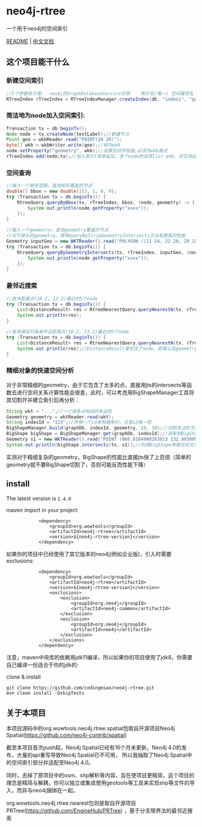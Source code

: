 # neo4j-rtree
一个用于neo4j的空间索引

[README](README.md) | [中文文档](README_zh.md)

## 这个项目能干什么

### 新建空间索引
~~~java
//5个参数依次是:  neo4j的GraphDatabaseService实例    索引名(唯一) 空间属性名   rtree最大子节点数 最大缓存geometry对象数
RTreeIndex rTreeIndex = RTreeIndexManager.createIndex(db, "index1", "geometry", 64, 1024);
~~~


### 简洁地为node加入空间索引:
~~~java
Transaction tx = db.beginTx();
Node node = tx.createNode(testLabel);//新建节点
Point geo = wkbReader.read("POINT(10 20)");
byte[] wkb = wkbWriter.write(geo);//转为wkb
node.setProperty("geometry", wkb);//设置空间字段值,必须为wkb格式
rTreeIndex.add(node,tx);//加入索引(效率起见，多个node的话用list add，详见测试用例)

~~~

### 空间查询
~~~java
//输入一个矩形范围，查询矩形覆盖的节点
double[] bbox = new double[]{3, 1, 8, 9};
try (Transaction tx = db.beginTx()) {
    RtreeQuery.queryByBbox(tx, rTreeIndex, bbox, (node, geometry) -> {
        System.out.println(node.getProperty("xxxx"));
    });
}
~~~

~~~java
//输入一个geometry，查询geometry覆盖的节点
//对于狭长的geometry，使用queryByStripGeometryIntersects方法有更高的性能
Geometry inputGeo = new WKTReader().read("POLYGON ((11 24, 22 28, 29 15, 11 24))");
try (Transaction tx = db.beginTx()) {
    RtreeQuery.queryByGeometryIntersects(tx, rTreeIndex, inputGeo, (node, geometry) -> {
        System.out.println(node.getProperty("xxxx"));
    });
}
~~~

### 最邻近搜索
~~~java
//查询距离点(10.2, 13.2)最近的5个node
try (Transaction tx = db.beginTx()) {
    List<DistanceResult> res = RtreeNearestQuery.queryNearestN(tx, rTreeIndex, 10.2, 13.2, 5, (node, geometry) -> true);
    System.out.println(res);
}

~~~
~~~java
//查询满足约束条件且距离点(10.2, 13.2)最近的5个node
try (Transaction tx = db.beginTx()) {
    List<DistanceResult> res = RtreeNearestQuery.queryNearestN(tx, rTreeIndex, 10.2, 13.2, 5, (node, geometry) -> geometry.getCoordinate().x<10);
    System.out.println(res);//DistanceResult里包含了node、距离以及geometry，详见测试用例
}
~~~
### 精细对象的快速空间分析
对于非常精细的geometry，由于它包含了太多的点，直接用jts的intersects等函数去进行空间关系计算性能会很差，此时，可以考虑用BigShapeManager工具将其切割开并建立索引后再分析：
~~~java
String wkt = "...";//一个很多点构成的多边形
Geometry geometry = wktReader.read(wkt);
String indexId = "123";//声明一个id来构建索引，注意id唯一性
BigShapeManager.build(graphDb, indexId, geometry, 10, 10);//切割多边形为10行10列并构建索引
BigShape bigShape = BigShapeManager.get(graphDb, indexId);//获取到BigShape对象
Geometry s1 = new WKTReader().read("POINT (866.8184900283813 132.99309968948364)");
System.out.println(bigShape.intersects(tx, s1));//利用BigShape来做空间关系计算
~~~
实测对于精细复杂的geometry，BigShape的性能比直接jts快了上百倍（简单的geometry就不要BigShape切割了，否则可能反而性能下降）


## install
The latest version is `1.4.0`

maven import in your project
```
            <dependency>
                <groupId>org.wowtools</groupId>
                <artifactId>neo4j-rtree</artifactId>
                <version>${neo4j-rtree-version}</version>
            </dependency>
```
如果你的项目中已经使用了其它版本的neo4j(例如企业版)，引入时需要exclusions:
```
            <dependency>
                <groupId>org.wowtools</groupId>
                <artifactId>neo4j-rtree</artifactId>
                <version>${neo4j-rtree-version}</version>
                <exclusions>
                    <exclusion>
                        <groupId>org.neo4j</groupId>
                        <artifactId>neo4j-common</artifactId>
                    </exclusion>
                    <exclusion>
                        <groupId>org.neo4j</groupId>
                        <artifactId>neo4j</artifactId>
                    </exclusion>
                </exclusions>
            </dependency>
```

注意，maven中央库的依赖用jdk11编译，所以如果你的项目使用了jdk8，你需要自己编译一份适合于你的jdk的:

clone & install

```
git clone https://github.com/codingmiao/neo4j-rtree.git
mvn clean install -DskipTests

```


## 关于本项目
本项目源码中的org.wowtools.neo4j.rtree.spatial包取自开源项目Neo4j Spatial(https://github.com/neo4j-contrib/spatial)

截至本项目首次push起，Neo4j Spatial已经有16个月未更新，Neo4j 4.0的发布，大量的api重写导致Neo4j Spatial已不可用，
所以我抽取了Neo4j Spatial中的空间索引部分并适配至Neo4j 4.0。

同时，去掉了原项目中的osm、shp解析等内容，旨在使项目更精简，这个项目的理念是精简与解耦，你可以独立或集成使用geotools等工具来实现shp等文件的导入，而非与neo4j捆绑在一起。

org.wowtools.neo4j.rtree.nearest包则是取自开源项目PRTree(https://github.com/EngineHub/PRTree)
，基于分支限界法的最邻近搜索

